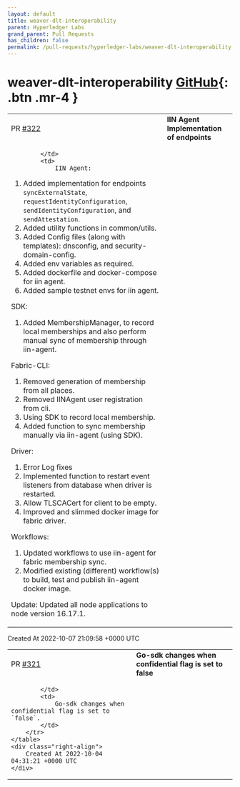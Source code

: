 ```yaml
---
layout: default
title: weaver-dlt-interoperability
parent: Hyperledger Labs
grand_parent: Pull Requests
has_children: false
permalink: /pull-requests/hyperledger-labs/weaver-dlt-interoperability
---
```


# weaver-dlt-interoperability <span class="fs-3 right-align">[GitHub](https://github.com/hyperledger-labs/weaver-dlt-interoperability){: .btn .mr-4 }</span>


<div>
    <table>
        <tr>
            <td>
                PR <a href="https://github.com/hyperledger-labs/weaver-dlt-interoperability/pull/322" class=".btn">#322</a>
            </td>
            <td>
                <b>
                    IIN Agent Implementation of endpoints
                </b>
            </td>
        </tr>
        <tr>
            <td>
                
            </td>
            <td>
                IIN Agent:
1. Added implementation for endpoints `syncExternalState`, `requestIdentityConfiguration`, `sendIdentityConfiguration`, and `sendAttestation`.
2. Added utility functions in common/utils.
3. Added Config files (along with templates): dnsconfig, and security-domain-config.
4. Added env variables as required.
5. Added dockerfile and docker-compose for iin agent.
6. Added sample testnet envs for  iin agent.

SDK:
1. Added MembershipManager, to record local memberships and also perform manual sync of membership through iin-agent.

Fabric-CLI:
1. Removed generation of membership from all places.
2. Removed IINAgent user registration from cli.
3. Using SDK to record local membership.
4. Added function to sync membership manually via iin-agent (using SDK).

Driver:
1. Error Log fixes
2. Implemented function to restart event listeners from database when driver is restarted.
3. Allow TLSCACert for client to be empty.
4. Improved and slimmed docker image for fabric driver.

Workflows:
1. Updated workflows to use iin-agent for fabric membership sync.
2. Modified existing (different) workflow(s) to build, test and publish iin-agent docker image.

Update:
Updated all node applications to node version 16.17.1.
            </td>
        </tr>
    </table>
    <div class="right-align">
        Created At 2022-10-07 21:09:58 +0000 UTC
    </div>
</div>

<div>
    <table>
        <tr>
            <td>
                PR <a href="https://github.com/hyperledger-labs/weaver-dlt-interoperability/pull/321" class=".btn">#321</a>
            </td>
            <td>
                <b>
                    Go-sdk changes when confidential flag is set to false
                </b>
            </td>
        </tr>
        <tr>
            <td>
                
            </td>
            <td>
                Go-sdk changes when confidential flag is set to `false`.
            </td>
        </tr>
    </table>
    <div class="right-align">
        Created At 2022-10-04 04:31:21 +0000 UTC
    </div>
</div>

